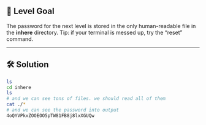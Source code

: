 ## 🔐 Level Goal

The password for the next level is stored in the only human-readable file in the **inhere** directory. Tip: if your terminal is messed up, try the “reset” command.

---

## 🛠️ Solution

```bash
ls
cd inhere
ls
# and we can see tons of files. we should read all of them
cat ./*
# and we can see the password into output
4oQYVPkxZOOEOO5pTW81FB8j8lxXGUQw
```